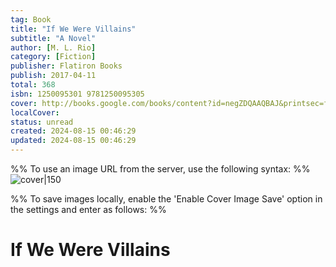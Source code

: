 ```yaml
---
tag: Book
title: "If We Were Villains"
subtitle: "A Novel"
author: [M. L. Rio]
category: [Fiction]
publisher: Flatiron Books
publish: 2017-04-11
total: 368
isbn: 1250095301 9781250095305
cover: http://books.google.com/books/content?id=negZDQAAQBAJ&printsec=frontcover&img=1&zoom=1&edge=curl&source=gbs_api
localCover: 
status: unread
created: 2024-08-15 00:46:29
updated: 2024-08-15 00:46:29
---
```


%% To use an image URL from the server, use the following syntax: %%
![cover|150](http://books.google.com/books/content?id=negZDQAAQBAJ&printsec=frontcover&img=1&zoom=1&edge=curl&source=gbs_api)

%% To save images locally, enable the 'Enable Cover Image Save' option in the settings and enter as follows: %%


# If We Were Villains